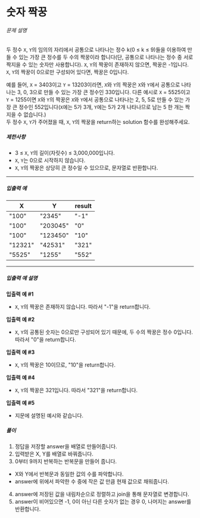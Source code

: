 # 숫자 짝꿍
###### 문제 설명

두 정수  `X`,  `Y`의 임의의 자리에서 공통으로 나타나는 정수 k(0 ≤ k ≤ 9)들을 이용하여 만들 수 있는 가장 큰 정수를 두 수의 짝꿍이라 합니다(단, 공통으로 나타나는 정수 중 서로 짝지을 수 있는 숫자만 사용합니다).  `X`,  `Y`의 짝꿍이 존재하지 않으면, 짝꿍은 -1입니다.  `X`,  `Y`의 짝꿍이 0으로만 구성되어 있다면, 짝꿍은 0입니다.

예를 들어,  `X`  = 3403이고  `Y`  = 13203이라면,  `X`와  `Y`의 짝꿍은  `X`와  `Y`에서 공통으로 나타나는 3, 0, 3으로 만들 수 있는 가장 큰 정수인 330입니다. 다른 예시로  `X`  = 5525이고  `Y`  = 1255이면  `X`와  `Y`의 짝꿍은  `X`와  `Y`에서 공통으로 나타나는 2, 5, 5로 만들 수 있는 가장 큰 정수인 552입니다(`X`에는 5가 3개,  `Y`에는 5가 2개 나타나므로 남는 5 한 개는 짝 지을 수 없습니다.)  
두 정수  `X`,  `Y`가 주어졌을 때,  `X`,  `Y`의 짝꿍을 return하는 solution 함수를 완성해주세요.

##### 제한사항

-   3 ≤  `X`,  `Y`의 길이(자릿수) ≤ 3,000,000입니다.
-   `X`,  `Y`는 0으로 시작하지 않습니다.
-   `X`,  `Y`의 짝꿍은 상당히 큰 정수일 수 있으므로, 문자열로 반환합니다.

----------

##### 입출력 예
|X|Y|result|
|--|--|--
|"100"|"2345"|"-1"|
|"100"|"203045"|"0"|
|"100"|"123450"|"10"|
|"12321"|"42531"|"321"|
|"5525"|"1255"|"552"|

----------

##### 입출력 예 설명

**입출력 예 #1**

-   `X`,  `Y`의 짝꿍은 존재하지 않습니다. 따라서 "-1"을 return합니다.

**입출력 예 #2**

-   `X`,  `Y`의 공통된 숫자는 0으로만 구성되어 있기 때문에, 두 수의 짝꿍은 정수 0입니다. 따라서 "0"을 return합니다.

**입출력 예 #3**

-   `X`,  `Y`의 짝꿍은 10이므로, "10"을 return합니다.

**입출력 예 #4**

-   `X`,  `Y`의 짝꿍은 321입니다. 따라서 "321"을 return합니다.

**입출력 예 #5**

-   지문에 설명된 예시와 같습니다.

##### 풀이
1. 정답을 저장할 answer을 배열로 만들어줍니다.
2. 입력받은 X, Y를 배열로 바꿔줍니다.
3. 0부터 9까지 반복하는 반복문을 만들어 줍니다.
 - X와 Y에서 반복문과 동일한 값의 수를 파악합니다.
 - answer에 위에서 파악한 수 중에 작은 값 만큼 현재 값으로 채워줍니다.
4. answer에 저장된 값을 내림차순으로 정렬하고 join을 통해 문자열로 변경합니다.
5. answer이 비어있으면 -1, 0이 아닌 다른 숫자가 없는 경우 0, 나머지는 answer를 반환합니다.